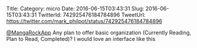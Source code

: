 Title: 
Category: micro
Date: 2016-06-15T03:43:31
Slug: 2016-06-15T03:43:31
TwitterId: 742925476184784896
TweetUrl: https://twitter.com/mark_philpot/status/742925476184784896

[@MangaRockApp](https://twitter.com/MangaRockApp) Any plan to offer basic organization (Currently Reading, Plan to Read, Completed)? I would love an interface like this